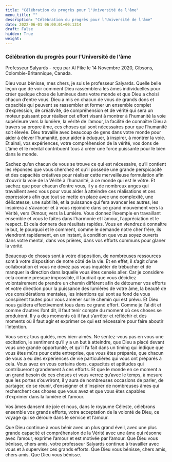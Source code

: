 ```yaml
---
title: "Célébration du progrès pour l'Université de l'âme"
menu_title: ""
description: "Célébration du progrès pour l'Université de l'âme"
date: 2022-06-01 06:00:01+00:1314
draft: False
hidden: True
weight:
---
```

### Célébration du progrès pour l'Université de l'âme

Professeur Salyards - reçu par Al Fike le 14 Novembre 2020, Gibsons, Colombie-Britannique, Canada.

Dieu vous bénisse, mes chers, je suis le professeur Salyards. Quelle belle leçon que de voir comment Dieu rassemblera les âmes individuelles pour créer quelque chose de lumineux dans votre monde et que Dieu a choisi chacun d’entre vous. Dieu a mis en chacun de vous de grands dons et capacités qui peuvent se rassembler et former un ensemble complet d’expression, de créativité, de compréhension et de vérité qui sera un moteur puissant pour réaliser cet effort visant à montrer à l’humanité la voie supérieure vers la lumière, la vérité de l’amour, la facilité de connaître Dieu à travers sa propre âme, ces choses qui sont nécessaires pour que l’humanité soit élevée. Dieu travaille avec beaucoup de gens dans votre monde pour aider à élever l’humanité, pour aider à éduquer, à inspirer, à montrer la voie. Et ainsi, vos expériences, votre compréhension de la vérité, vos dons de L’âme et le mental contribuent tous à créer une force puissante pour le bien dans le monde.

Sachez qu’en chacun de vous se trouve ce qui est nécessaire, qu’il contient les réponses que vous cherchez et qu’il possède une grande perspicacité et des capacités créatives pour réaliser cette merveilleuse formulation afin d’ouvrir la voie de la Vérité à l’humanité, à ce monde qui est le vôtre. Et sachez que pour chacun d’entre vous, il y a de nombreux anges qui travaillent avec vous pour vous aider à atteindre ces réalisations et ces expressions afin que tout se mette en place avec une complexité, une délicatesse, une subtilité, et la puissance qui fera avancer les autres, les inspirera à s’avancer et à vous rejoindre dans ce grand mouvement vers la Vérité, vers l’Amour, vers la Lumière. Vous donnez l’exemple en travaillant ensemble et vous le faites dans l’harmonie et l’amour, l’appréciation et le respect. Et cela donnera des résultats rapides. Vous en viendrez à connaître le but, le pourquoi et le comment, comme le demande notre cher frère, ils viendront rapidement, en un instant, à condition que vous soyez ouverts dans votre mental, dans vos prières, dans vos efforts communs pour glaner la vérité.

Beaucoup de choses sont à votre disposition, de nombreuses ressources sont à votre disposition de notre côté de la vie. Et en effet, il s’agit d’une collaboration et vous ne devez pas vous inquiéter de trébucher et de manquer la direction dans laquelle vous êtes censés aller. Car je considère cela comme presque impossible, il faudrait que vous décidiez volontairement de prendre un chemin différent afin de détourner vos efforts et votre direction pour la puissance des lumières de votre âme, la beauté de vos considérations mentales, les intentions qui sont au fond de vous conspirent toutes pour vous amener sur le chemin qui est prévu. Et Dieu nous guidera effectivement tous dans ce grand effort. Comme je l’ai dit et comme d’autres l’ont dit, il faut tenir compte du moment où ces choses se produiront. Il y a des moments où il faut s’arrêter et réfléchir et des moments où il faut agir et exprimer ce qui est nécessaire pour faire aboutir l’intention.

Vous serez tous guidés, mes bien-aimés. Ne sentez-vous pas en vous une excitation, le sentiment qu’il y a un but à atteindre, que Dieu a placé devant vous une grande opportunité, et qu’il l’a fait dans un timing qui indique que vous êtes mûrs pour cette entreprise, que vous êtes préparés, que chacun de vous a eu des expériences de vie particulières qui vous ont préparés à cela. Vous avez en vous certains dons, capacités et aptitudes qui contribueront grandement à ces efforts. Et que le monde en ce moment a un grand besoin de ces choses et vous verrez qu’avec le temps, à mesure que les portes s’ouvriront, il y aura de nombreuses occasions de parler, de partager, de se réunir, d’enseigner et d’inspirer de nombreuses âmes qui recherchent ces choses que vous avez et que vous êtes capables d’exprimer dans la lumière et l’amour.

Vos âmes dansent de joie et nous, dans le royaume Céleste, célébrons ensemble vos grands efforts, votre acceptation de la volonté de Dieu, ce voyage qui se déroule dans le service et l’amour.

Que Dieu continue à vous bénir avec un plus grand éveil, avec une plus grande capacité et compréhension de la Vérité avec une âme qui résonne avec l’amour, exprime l’amour et est motivée par l’amour. Que Dieu vous bénisse, chers amis, votre professeur Salyards continue à travailler avec vous et à superviser ces grands efforts. Que Dieu vous bénisse, chers amis, chers amis. Que Dieu vous bénisse.
